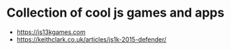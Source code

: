 # Collection of cool js games and apps
* https://js13kgames.com
* https://keithclark.co.uk/articles/js1k-2015-defender/
  
